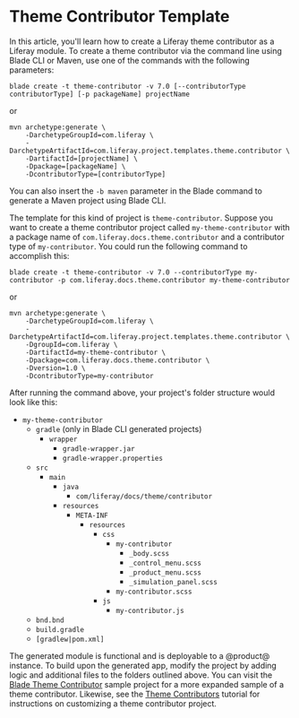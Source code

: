 # Theme Contributor Template [](id=theme-contributor-template)

In this article, you'll learn how to create a Liferay theme contributor as a
Liferay module. To create a theme contributor via the command line using Blade
CLI or Maven, use one of the commands with the following parameters:

    blade create -t theme-contributor -v 7.0 [--contributorType contributorType] [-p packageName] projectName

or

    mvn archetype:generate \
        -DarchetypeGroupId=com.liferay \
        -DarchetypeArtifactId=com.liferay.project.templates.theme.contributor \
        -DartifactId=[projectName] \
        -Dpackage=[packageName] \
        -DcontributorType=[contributorType]

You can also insert the `-b maven` parameter in the Blade command to generate a
Maven project using Blade CLI.

The template for this kind of project is `theme-contributor`. Suppose you want
to create a theme contributor project called `my-theme-contributor` with a
package name of `com.liferay.docs.theme.contributor` and a contributor type of
`my-contributor`. You could run the following command to accomplish this:

    blade create -t theme-contributor -v 7.0 --contributorType my-contributor -p com.liferay.docs.theme.contributor my-theme-contributor

or

    mvn archetype:generate \
        -DarchetypeGroupId=com.liferay \
        -DarchetypeArtifactId=com.liferay.project.templates.theme.contributor \
        -DgroupId=com.liferay \
        -DartifactId=my-theme-contributor \
        -Dpackage=com.liferay.docs.theme.contributor \
        -Dversion=1.0 \
        -DcontributorType=my-contributor

After running the command above, your project's folder structure would look
like this: 

- `my-theme-contributor`
    - `gradle` (only in Blade CLI generated projects)
        - `wrapper`
            - `gradle-wrapper.jar`
            - `gradle-wrapper.properties`
    - `src`
        - `main`
            - `java`
                - `com/liferay/docs/theme/contributor`
            - `resources`
                - `META-INF`
                    - `resources`
                    	- `css`
                    		- `my-contributor`
                    			- `_body.scss`
                    			- `_control_menu.scss`
                    			- `_product_menu.scss`
                    			- `_simulation_panel.scss`
                    		- `my-contributor.scss`
                    	- `js`
                    		- `my-contributor.js`
    - `bnd.bnd`
    - `build.gradle`
    - `[gradlew|pom.xml]`

The generated module is functional and is deployable to a @product@ instance. To
build upon the generated app, modify the project by adding logic and additional
files to the folders outlined above. You can visit the
[Blade Theme Contributor](/develop/reference/-/knowledge_base/7-0/theme-contributor)
sample project for a more expanded sample of a theme contributor. Likewise, see
the
[Theme Contributors](/develop/tutorials/-/knowledge_base/7-0/theme-contributors)
tutorial for instructions on customizing a theme contributor project.
